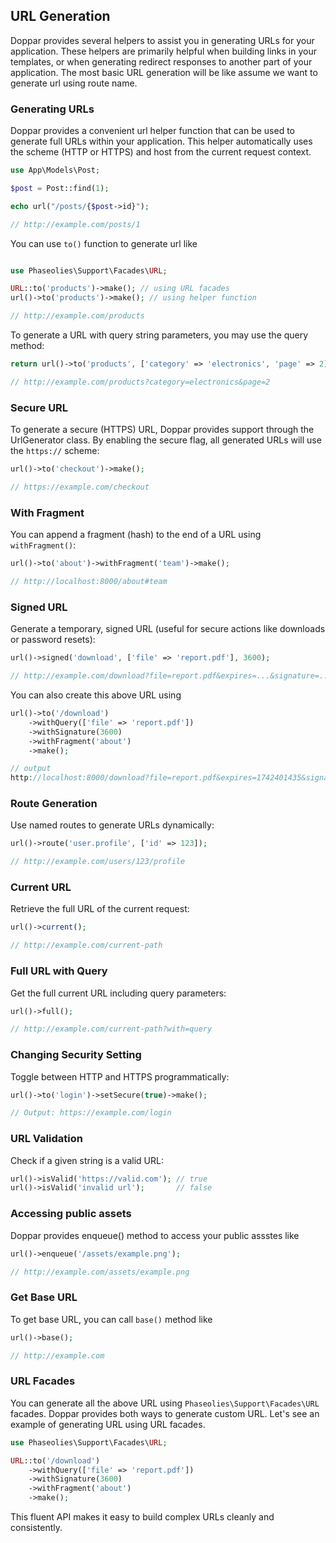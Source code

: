 ## URL Generation
Doppar provides several helpers to assist you in generating URLs for your application. These helpers are primarily helpful when building links in your templates, or when generating redirect responses to another part of your application. The most basic URL generation will be like assume we want to generate url using route name.

### Generating URLs
Doppar provides a convenient url helper function that can be used to generate full URLs within your application. This helper automatically uses the scheme (HTTP or HTTPS) and host from the current request context.
```php
use App\Models\Post;

$post = Post::find(1);

echo url("/posts/{$post->id}");

// http://example.com/posts/1
```

You can use `to()` function to generate url like
```php

use Phaseolies\Support\Facades\URL;

URL::to('products')->make(); // using URL facades
url()->to('products')->make(); // using helper function

// http://example.com/products
```

To generate a URL with query string parameters, you may use the query method:
```php
return url()->to('products', ['category' => 'electronics', 'page' => 2])->make();

// http://example.com/products?category=electronics&page=2
```

### Secure URL
To generate a secure (HTTPS) URL, Doppar provides support through the UrlGenerator class. By enabling the secure flag, all generated URLs will use the `https://` scheme:

```php
url()->to('checkout')->make();

// https://example.com/checkout
```

### With Fragment
You can append a fragment (hash) to the end of a URL using `withFragment()`:
```php
url()->to('about')->withFragment('team')->make();

// http://localhost:8000/about#team
```

### Signed URL
Generate a temporary, signed URL (useful for secure actions like downloads or password resets):
```php
url()->signed('download', ['file' => 'report.pdf'], 3600);

// http://example.com/download?file=report.pdf&expires=...&signature=...
```
You can also create this above URL using
```php
url()->to('/download')
    ->withQuery(['file' => 'report.pdf'])
    ->withSignature(3600)
    ->withFragment('about')
    ->make();

// output
http://localhost:8000/download?file=report.pdf&expires=1742401435&signature=363ef0e47fd9fca7197882490ee8f4c132df6b9b6e9e0041ac0df5c31cc349d3#about
```

### Route Generation
Use named routes to generate URLs dynamically:
```php
url()->route('user.profile', ['id' => 123]);

// http://example.com/users/123/profile
```

### Current URL
Retrieve the full URL of the current request:
```php
url()->current();

// http://example.com/current-path
```

### Full URL with Query
Get the full current URL including query parameters:
```php
url()->full();

// http://example.com/current-path?with=query
```

### Changing Security Setting
Toggle between HTTP and HTTPS programmatically:
```php
url()->to('login')->setSecure(true)->make();

// Output: https://example.com/login
```

### URL Validation
Check if a given string is a valid URL:
```php
url()->isValid('https://valid.com'); // true
url()->isValid('invalid url');       // false
```

### Accessing public assets
Doppar provides enqueue() method to access your public assstes like
```php
url()->enqueue('/assets/example.png');

// http://example.com/assets/example.png
```

### Get Base URL
To get base URL, you can call `base()` method like
```php
url()->base();

// http://example.com
```

### URL Facades
You can generate all the above URL using `Phaseolies\Support\Facades\URL` facades. Doppar provides both ways to generate custom URL. Let's see an example of generating URL using URL facades.
```php
use Phaseolies\Support\Facades\URL;

URL::to('/download')
    ->withQuery(['file' => 'report.pdf'])
    ->withSignature(3600)
    ->withFragment('about')
    ->make();
```
This fluent API makes it easy to build complex URLs cleanly and consistently.